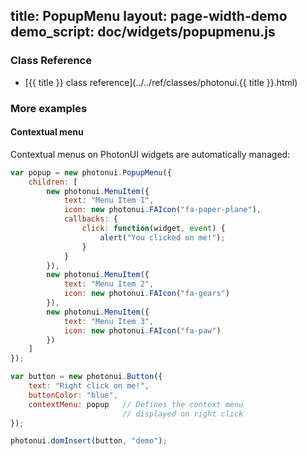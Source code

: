 title: PopupMenu
layout: page-width-demo
demo_script: doc/widgets/popupmenu.js
---

### Class Reference

* [{{ title }} class reference](../../ref/classes/photonui.{{ title }}.html)


### More examples

#### Contextual menu

Contextual menus on PhotonUI widgets are automatically managed:

```javascript
var popup = new photonui.PopupMenu({
    children: [
        new photonui.MenuItem({
            text: "Menu Item 1",
            icon: new photonui.FAIcon("fa-paper-plane"),
            callbacks: {
                click: function(widget, event) {
                    alert("You clicked on me!");
                }
            }
        }),
        new photonui.MenuItem({
            text: "Menu Item 2",
            icon: new photonui.FAIcon("fa-gears")
        }),
        new photonui.MenuItem({
            text: "Menu Item 3",
            icon: new photonui.FAIcon("fa-paw")
        })
    ]
});

var button = new photonui.Button({
    text: "Right click on me!",
    buttonColor: "blue",
    contextMenu: popup   // Defines the context menu
                         // displayed on right click
});

photonui.domInsert(button, "demo");
```
